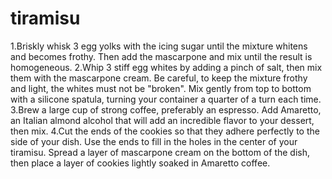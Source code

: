 # tiramisu
1.Briskly whisk 3 egg yolks with the icing sugar until the mixture whitens and becomes frothy. Then add the mascarpone and mix until the result is homogeneous.
2.Whip 3 stiff egg whites by adding a pinch of salt, then mix them with the mascarpone cream. Be careful, to keep the mixture frothy and light, the whites must not be "broken". Mix gently from top to bottom with a silicone spatula, turning your container a quarter of a turn each time.
3.Brew a large cup of strong coffee, preferably an espresso. Add Amaretto, an Italian almond alcohol that will add an incredible flavor to your dessert, then mix.
4.Cut the ends of the cookies so that they adhere perfectly to the side of your dish. Use the ends to fill in the holes in the center of your tiramisu. Spread a layer of mascarpone cream on the bottom of the dish, then place a layer of cookies lightly soaked in Amaretto coffee.
